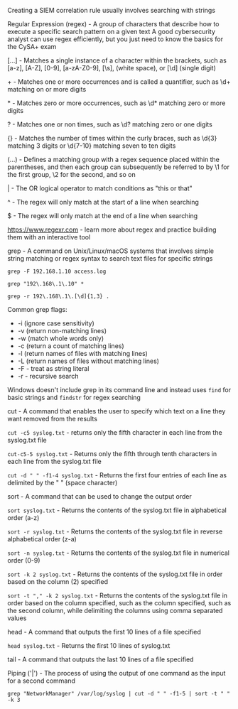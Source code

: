 Creating a SIEM correlation rule usually involves searching with strings

Regular Expression (regex) - A group of characters that describe how to execute a specific search pattern on a given text
A good cybersecurity analyst can use regex efficiently, but you just need to know the basics for the CySA+ exam

\[...] - Matches a single instance of a character within the brackets, such as \[a-z], \[A-Z], \[0-9], \[a-zA-Z0-9], \[\\s], (white space), or \[\\d] (single digit)

\+ - Matches one or more occurrences and is called a quantifier, such as \\d+ matching on or more digits

\* - Matches zero or more occurrences, such as \\d\* matching zero or more digits

? - Matches one or non times, such as \\d? matching zero or one digits

{} - Matches the number of times within the curly braces, such as \\d{3} matching 3 digits or \\d{7-10} matching seven to ten digits

(...) - Defines a matching group with a regex sequence placed within the parentheses, and then each group can subsequently be referred to by \\1 for the first group, \\2 for the second, and so on

| - The OR logical operator to match conditions as "this or that"

^ - The regex will only match at the start of a line when searching

$ - The regex will only match at the end of a line when searching

https://www.regexr.com - learn more about regex and practice building them with an interactive tool

grep - A command on Unix/Linux/macOS systems that involves simple string matching or regex syntax to search text files for specific strings

`grep -F 192.168.1.10 access.log`

`grep "192\.168\.1\.10" *`

`grep -r 192\.168\.1\.[\d]{1,3} .`

Common grep flags:
- -i (ignore case sensitivity)
- -v (return non-matching lines)
- -w (match whole words only)
- -c (return a count of matching lines)
- -l (return names of files with matching lines)
- -L (return names of files without matching lines)
- -F - treat as string literal
- -r - recursive search

Windows doesn't include grep in its command line and instead uses `find` for basic strings and `findstr` for regex searching

cut - A command that enables the user to specify which text on a line they want removed from the results

`cut -c5 syslog.txt` - returns only the fifth character in each line from the syslog.txt file

`cut-c5-5 syslog.txt` - Returns only the fifth through tenth characters in each line from the syslog.txt file

`cut -d " " -f1-4 syslog.txt` - Returns the first four entries of each line as delimited by the " " (space character)

sort - A command that can be used to change the output order

`sort syslog.txt` - Returns the contents of the syslog.txt file in alphabetical order (a-z)

`sort -r syslog.txt` - Returns the contents of the syslog.txt file in reverse alphabetical order (z-a)

`sort -n syslog.txt` - Returns the contents of the syslog.txt file in numerical order (0-9)

`sort -k 2 syslog.txt` - Returns the contents of the syslog.txt file in order based on the column (2) specified

`sort -t "," -k 2 syslog.txt` - Returns the contents of the syslog.txt file in order based on the column specified, such as the column specified, such as the second column, while delimiting the columns using comma separated values

head - A command that outputs the first 10 lines of a file specified

`head syslog.txt` - Returns the first 10 lines of syslog.txt

tail - A command that outputs the last 10 lines of a file specified

Piping ('|') - The process of using the output of one command as the input for a second command

`grep "NetworkManager" /var/log/syslog | cut -d " " -f1-5 | sort -t " " -k 3`